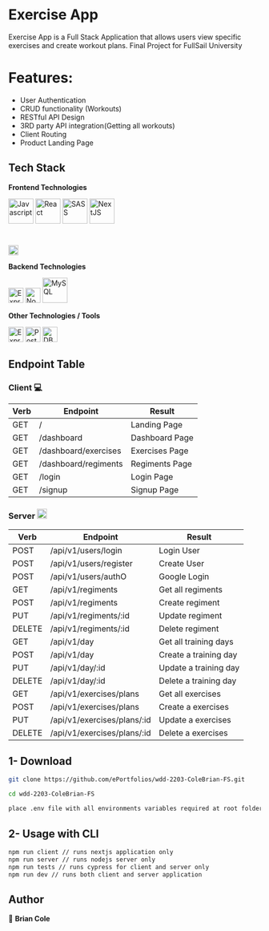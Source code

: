 # Exercise App

Exercise App is a Full Stack Application that allows users view specific exercises and create workout plans. Final Project for FullSail University

# Features:

- User Authentication
- CRUD functionality (Workouts)
- RESTful API Design
- 3RD party API integration(Getting all workouts)
- Client Routing
- Product Landing Page

## Tech Stack

**Frontend Technologies**

<div style="display; flex; margin-bottom:40px;">
<link rel="stylesheet" href="https://cdn.jsdelivr.net/gh/devicons/devicon@latest/devicon.min.css">

<img title="Javascript" height="50" src="https://res.cloudinary.com/dkevcmz3i/image/upload/v1620506336/Personal/Github%20front%20readme/javascript-original_ks2qvl.svg">

<img title="React" height="50" src="https://res.cloudinary.com/dkevcmz3i/image/upload/v1620506338/Personal/Github%20front%20readme/react-original_vzqgdf.svg">

<img title="SASS" height="50" src="https://upload.wikimedia.org/wikipedia/commons/9/96/Sass_Logo_Color.svg">

<img title="NextJS" height="50" src="https://miro.medium.com/max/1400/1*W-ZrkK0_DziOftGvtpBaMQ.jpeg">
</div>
<img title="NextJS" height="20" src="https://upload.wikimedia.org/wikipedia/commons/3/30/Redux_Logo.png">
</div>

**Backend Technologies**

<div style="display; flex margin-bottom:40px;">

<img title="ExpressJS" height="30" src="https://res.cloudinary.com/dkevcmz3i/image/upload/b_rgb:ffffff/v1620506334/Personal/Github%20front%20readme/expressjs_dblcrv.png">

<img title="NodeJS" height="30" src="https://res.cloudinary.com/dkevcmz3i/image/upload/v1620506337/Personal/Github%20front%20readme/node_wgb8i4.png">

<img title="MySQL" height="50" src="https://upload.wikimedia.org/wikipedia/en/thumb/d/dd/MySQL_logo.svg/2560px-MySQL_logo.svg.png">
</div>

**Other Technologies / Tools**

<div style="display; flex margin-bottom:40px;">

<img title="ExpressJS" height="30" src="https://upload.wikimedia.org/wikipedia/commons/thumb/e/ec/Heroku_logo.svg/2880px-Heroku_logo.svg.png">

<img title="Postman" height="30" src="https://upload.wikimedia.org/wikipedia/commons/c/c2/Postman_%28software%29.png">


<img title="DB Diagram" height="30" src="https://blog.dbdiagram.io/content/images/size/w1000/2020/04/dbdiagram_logo_text_720.png">
</div>

## Endpoint Table

### Client 💻

| Verb | Endpoint              | Result                                 |
| ---- | --------------------- | -------------------------------------- |
| GET  | /                     | Landing Page |
| GET  | /dashboard            | Dashboard Page                 |
| GET  | /dashboard/exercises  | Exercises Page                         |
| GET  | /dashboard/regiments  | Regiments Page                         |
| GET  | /login                | Login Page                             |
| GET  | /signup               | Signup Page                            |

### Server <img height="20" src="https://pic.onlinewebfonts.com/svg/img_569193.png"></img>

| Verb   | Endpoint                    | Result                |
| ------ | --------------------------- | --------------------- |
| POST   | /api/v1/users/login         | Login User            |
| POST   | /api/v1/users/register      | Create User           |
| POST   | /api/v1/users/authO         | Google Login          |
| GET    | /api/v1/regiments           | Get all regiments     |
| POST   | /api/v1/regiments           | Create regiment       |
| PUT    | /api/v1/regiments/:id       | Update regiment       |
| DELETE | /api/v1/regiments/:id       | Delete regiment       |
| GET    | /api/v1/day                 | Get all training days |
| POST   | /api/v1/day                 | Create a training day |
| PUT    | /api/v1/day/:id             | Update a training day |
| DELETE | /api/v1/day/:id             | Delete a training day |
| GET    | /api/v1/exercises/plans     | Get all exercises     |
| POST   | /api/v1/exercises/plans     | Create a exercises    |
| PUT    | /api/v1/exercises/plans/:id | Update a exercises    |
| DELETE | /api/v1/exercises/plans/:id | Delete a exercises    |

## 1- Download

```sh
git clone https://github.com/ePortfolios/wdd-2203-ColeBrian-FS.git

cd wdd-2203-ColeBrian-FS

place .env file with all environments variables required at root folder
```

## 2- Usage with CLI
```sh
npm run client // runs nextjs application only
npm run server // runs nodejs server only
npm run tests // runs cypress for client and server only
npm run dev // runs both client and server application
```

## Author

👤 **Brian Cole**
